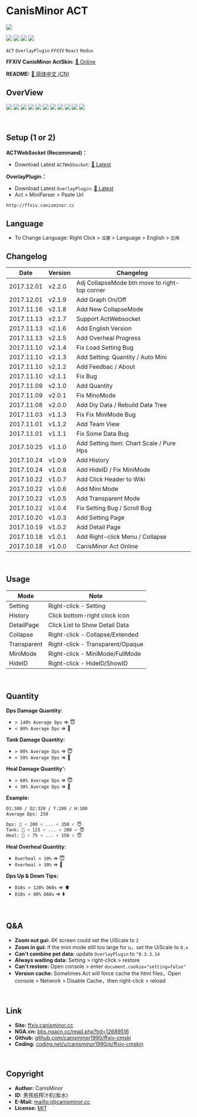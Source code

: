 # CanisMinor ACT

![](http://qn.canisminor.cc/2017-11-14-1.png)

[![](https://img.shields.io/github/license/canisminor1990/ffxiv-cmskin.svg)](https://github.com/canisminor1990/ffxiv-cmskin/blob/master/LICENSE)
[![](https://img.shields.io/github/tag/canisminor1990/ffxiv-cmskin.svg)](https://github.com/canisminor1990/ffxiv-cmskin)
[![](https://img.shields.io/badge/Works%20with-ActWebsocket-green.svg)](https://github.com/ZCube/ACTWebSocket)
[![](https://img.shields.io/badge/Works%20with-OverlayPlugin-green.svg)](https://github.com/hibiyasleep/OverlayPlugin)

`ACT` `OverlayPlugin` `FFXIV` `React` `Redux`

**FFXIV CanisMinor ActSkin:** [🌱 Online](http://ffxiv.canisminor.cc)

**README:** [📙 简体中文 (CN)](README.md)

## OverView

![](http://qn.canisminor.cc/2017-11-14-2.png)
![](http://qn.canisminor.cc/2017-11-14-3.png)
![](http://qn.canisminor.cc/2017-11-14-4.png)
![](http://qn.canisminor.cc/2017-11-14-5.png)
![](http://qn.canisminor.cc/2017-12-06-12.png)
![](http://qn.canisminor.cc/2017-11-14-6.png)
![](http://qn.canisminor.cc/2017-11-16-13.png)
![](http://qn.canisminor.cc/2017-11-14-7.png)
![](http://qn.canisminor.cc/2017-11-14-8.png)
![](http://qn.canisminor.cc/2017-11-14-9.png)
![](http://qn.canisminor.cc/2017-11-14-10.png)

<br />

## Setup (1 or 2)

**ACTWebSocket (Recommand)：**

* Download Latest `ACTWebSocket`: [🔗 Latest](https://github.com/ZCube/ACTWebSocket/releases)

**OverlayPlugin：**

* Download Latest `OverlayPlugin`: [🔗 Latest](https://github.com/hibiyasleep/OverlayPlugin/releases)
* Act > MiniParser > Paste Url

```sh
http://ffxiv.canisminor.cc
```

## Language

* To Change Language: Right Click > `设置` > Language > English > `应用`

## Changelog

| Date       | Version | Changelog                                     |
| ---------- | ------- | --------------------------------------------- |
| 2017.12.01 | v2.2.0  | Adj CollapseMode btn move to right-top corner |
| 2017.12.01 | v2.1.9  | Add Graph On/Off                              |
| 2017.11.16 | v2.1.8  | Add New CollapseMode                          |
| 2017.11.13 | v2.1.7  | Support ActWebsocket                          |
| 2017.11.13 | v2.1.6  | Add English Version                           |
| 2017.11.13 | v2.1.5  | Add Overheal Progress                         |
| 2017.11.10 | v2.1.4  | Fix Load Setting Bug                          |
| 2017.11.10 | v2.1.3  | Add Setting: Quantity / Auto Mini             |
| 2017.11.10 | v2.1.2  | Add Feedbac / About                           |
| 2017.11.10 | v2.1.1  | Fix Bug                                       |
| 2017.11.09 | v2.1.0  | Add Quantity                                  |
| 2017.11.09 | v2.0.1  | Fix MinoMode                                  |
| 2017.11.08 | v2.0.0  | Add Diy Data / Rebuild Data Tree              |
| 2017.11.03 | v1.1.3  | Fix Fix MiniMode Bug                          |
| 2017.11.01 | v1.1.2  | Add Team View                                 |
| 2017.11.01 | v1.1.1  | Fix Some Data Bug                             |
| 2017.10.25 | v1.1.0  | Add Setting Item: Chart Scale / Pure Hps      |
| 2017.10.24 | v1.0.9  | Add History                                   |
| 2017.10.24 | v1.0.8  | Add HideID / Fix MiniMode                     |
| 2017.10.22 | v1.0.7  | Add Click Header to Wiki                      |
| 2017.10.22 | v1.0.6  | Add Mini Mode                                 |
| 2017.10.22 | v1.0.5  | Add Transparent Mode                          |
| 2017.10.22 | v1.0.4  | Fix Setting Bug / Scroll Bug                  |
| 2017.10.20 | v1.0.3  | Add Setting Page                              |
| 2017.10.19 | v1.0.2  | Add Detail Page                               |
| 2017.10.18 | v1.0.1  | Add Right-click Menu / Collapse               |
| 2017.10.18 | v1.0.0  | CanisMinor Act Online                         |

<br />

## Usage

| Mode        | Note                             |
| ----------- | -------------------------------- |
| Setting     | Right-click - Setting            |
| History     | Click bottom-right clock icon    |
| DetailPage  | Click List to Show Detail Data   |
| Collapse    | Right-click - Collapse/Extended  |
| Transparent | Right-click - Transparent/Opaque |
| MiniMode    | Right-click - MiniMode/FullMode  |
| HideID      | Right-click - HideID/ShowID      |

<br />

## Quantity

**Dps Damage Quantity:**

* `> 140% Average Dps` => 😇
* `< 80% Average Dps` => 👿

**Tank Damage Quantity:**

* `> 80% Average Dps` => 😇
* `< 50% Average Dps` => 👿

**Heal Damage Quantity':**

* `> 60% Average Dps` => 😇
* `< 30% Average Dps` => 👿

**Example:**

```sh
D1:380 / D2:320 / T:200 / H:100
Average Dps: 250

Dps: 👿 < 200 < ... < 350 < 😇
Tank: 👿 < 125 < ... < 200 < 😇
Heal: 👿 < 75 < ... < 150 < 😇
```

**Heal Overheal Quantity:**

* `Overheal < 10%` => 😇
* `Overheal > 30%` => 👿

**Dps Up & Down Tips:**

* `D10s > 120% D60s` => ⬆️
* `D10s < 80% D60s` => ⬇️

<br />

## Q&A

* **Zoom out gui:** 4K screen could set the UiScale to `2`
* **Zoom in gui:** if the mini mode still too large for u，set the UiScale to `0.x`
* **Can't combine pet data:** update `OverlayPlugin` to `^0.3.3.14`
* **Always waiting data:** Setting > right-click > restore
* **Can't restore:** Open console > enter `document.cookie="setting=false"`
* **Version cache:** Sometimes Act will force cache the html files，Open console > Network > Disable Cache，then right-click > reload

<br />

## Link

* **Site:** [ffxiv.canisminor.cc](https://ffxiv.canisminor.cc)
* **NGA.cn:** [bbs.ngacn.cc/read.php?tid=12689516](http://bbs.ngacn.cc/read.php?tid=12689516)
* **Github:** [github.com/canisminor1990/ffxiv-cmski](https://github.com/canisminor1990/ffxiv-cmskin)
* **Coding:** [coding.net/u/canisminor1990/p/ffxiv-cmskin](https://coding.net/u/canisminor1990/p/ffxiv-cmskin)

<br />

## Copyright

* **Author:** CanisMinor
* **ID:** 男孩纸榨汁机(紫水)
* **E-Mail:** <mailto:i@canisminor.cc>
* **License:** [MIT](https://github.com/canisminor1990/ffxiv-cmskin/blob/master/LICENSE)
